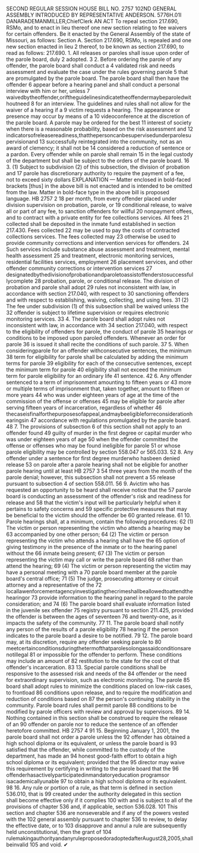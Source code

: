 SECOND REGULAR SESSION
HOUSE BILL NO. 2757
102ND GENERAL ASSEMBLY
INTRODUCED BY REPRESENTATIVE ANDERSON.
5776H.01I DANARADEMANMILLER,ChiefClerk
AN ACT
To repeal section 217.690, RSMo, and to enact in lieu thereof one new section relating to fee
waivers for certain offenders.
Be it enacted by the General Assembly of the state of Missouri, as follows:
Section A. Section 217.690, RSMo, is repealed and one new section enacted in lieu
2 thereof, to be known as section 217.690, to read as follows:
217.690. 1. All releases or paroles shall issue upon order of the parole board, duly
2 adopted.
3 2. Before ordering the parole of any offender, the parole board shall conduct a
4 validated risk and needs assessment and evaluate the case under the rules governing parole
5 that are promulgated by the parole board. The parole board shall then have the offender
6 appear before a hearing panel and shall conduct a personal interview with him or her, unless
7 waivedbytheoffender,oriftheguidelinesindicatetheoffendermaybeparoledwithoutneed
8 for an interview. The guidelines and rules shall not allow for the waiver of a hearing if a
9 victim requests a hearing. The appearance or presence may occur by means of a
10 videoconference at the discretion of the parole board. A parole may be ordered for the best
11 interest of society when there is a reasonable probability, based on the risk assessment and
12 indicatorsofreleasereadiness,thatthepersoncanbesupervisedunderparolesupervisionand
13 successfully reintegrated into the community, not as an award of clemency; it shall not be
14 considered a reduction of sentence or a pardon. Every offender while on parole shall remain
15 in the legal custody of the department but shall be subject to the orders of the parole board.
16 3. (1) Subject to subdivision (2) of this subsection, the division of probation and
17 parole has discretionary authority to require the payment of a fee, not to exceed sixty dollars
EXPLANATION — Matter enclosed in bold-faced brackets [thus] in the above bill is not enacted and is
intended to be omitted from the law. Matter in bold-face type in the above bill is proposed language.
HB 2757 2
18 per month, from every offender placed under division supervision on probation, parole, or
19 conditional release, to waive all or part of any fee, to sanction offenders for willful
20 nonpayment offees, and to contract with a private entity for fee collections services. All fees
21 collected shall be deposited in the inmate fund established in section 217.430. Fees collected
22 may be used to pay the costs of contracted collections services. The fees collected may
23 otherwise be used to provide community corrections and intervention services for offenders.
24 Such services include substance abuse assessment and treatment, mental health assessment
25 and treatment, electronic monitoring services, residential facilities services, employment
26 placement services, and other offender community corrections or intervention services
27 designatedbythedivisionofprobationandparoletoassistoffenderstosuccessfullycomplete
28 probation, parole, or conditional release. The division of probation and parole shall adopt
29 rules not inconsistent with law, in accordance with section 217.040, with respect to
30 sanctioning offenders and with respect to establishing, waiving, collecting, and using fees.
31 (2) The fee under subdivision (1) of this subsection shall be waived unless the
32 offender is subject to lifetime supervision or requires electronic monitoring services.
33 4. The parole board shall adopt rules not inconsistent with law, in accordance with
34 section 217.040, with respect to the eligibility of offenders for parole, the conduct of parole
35 hearings or conditions to be imposed upon paroled offenders. Whenever an order for parole
36 is issued it shall recite the conditions of such parole.
37 5. When consideringparole for an offender withconsecutive sentences, the minimum
38 term for eligibility for parole shall be calculated by adding the minimum terms for parole
39 eligibility for each of the consecutive sentences, except the minimum term for parole
40 eligibility shall not exceed the minimum term for parole eligibility for an ordinary life
41 sentence.
42 6. Any offender sentenced to a term of imprisonment amounting to fifteen years or
43 more or multiple terms of imprisonment that, taken together, amount to fifteen or more years
44 who was under eighteen years of age at the time of the commission of the offense or offenses
45 may be eligible for parole after serving fifteen years of incarceration, regardless of whether
46 thecaseisfinalforthepurposesofappeal,andmaybeeligibleforreconsiderationhearingsin
47 accordance with regulations promulgated by the parole board.
48 7. The provisions of subsection 6 of this section shall not apply to an offender found
49 guilty of murder in the first degree or capital murder who was under eighteen years of age
50 when the offender committed the offense or offenses who may be found ineligible for parole
51 or whose parole eligibility may be controlled by section 558.047 or 565.033.
52 8. Any offender under a sentence for first degree murderwho hasbeen denied release
53 on parole after a parole hearing shall not be eligible for another parole hearing until at least
HB 2757 3
54 three years from the month of the parole denial; however, this subsection shall not prevent a
55 release pursuant to subsection 4 of section 558.011.
56 9. Avictim who has requested an opportunity to be heard shall receive notice that the
57 parole board is conducting an assessment of the offender's risk and readiness for release and
58 that the victim's input will be particularly helpful when it pertains to safety concerns and
59 specific protective measures that may be beneficial to the victim should the offender be
60 granted release.
61 10. Parole hearings shall, at a minimum, contain the following procedures:
62 (1) The victim or person representing the victim who attends a hearing may be
63 accompanied by one other person;
64 (2) The victim or person representing the victim who attends a hearing shall have the
65 option of giving testimony in the presence of the inmate or to the hearing panel without the
66 inmate being present;
67 (3) The victim or person representing the victim may call or write the parole board
68 rather than attend the hearing;
69 (4) The victim or person representing the victim may have a personal meeting with a
70 parole board member at the parole board's central office;
71 (5) The judge, prosecuting attorney or circuit attorney and a representative of the
72 locallawenforcementagencyinvestigatingthecrimeshallbeallowedtoattendthehearingor
73 provide information to the hearing panel in regard to the parole consideration; and
74 (6) The parole board shall evaluate information listed in the juvenile sex offender
75 registry pursuant to section 211.425, provided the offender is between the ages of seventeen
76 and twenty-one, as it impacts the safety of the community.
77 11. The parole board shall notify any person of the results of a parole eligibility
78 hearing if the person indicates to the parole board a desire to be notified.
79 12. The parole board may, at its discretion, require any offender seeking parole to
80 meetcertainconditionsduringthetermofthatparolesolongassaidconditionsarenotillegal
81 or impossible for the offender to perform. These conditions may include an amount of
82 restitution to the state for the cost of that offender's incarceration.
83 13. Special parole conditions shall be responsive to the assessed risk and needs of the
84 offender or the need for extraordinary supervision, such as electronic monitoring. The parole
85 board shall adopt rules to minimize the conditions placed on low-risk cases, to frontload
86 conditions upon release, and to require the modification and reduction of conditions based on
87 the person's continuing stability in the community. Parole board rules shall permit parole
88 conditions to be modified by parole officers with review and approval by supervisors.
89 14. Nothing contained in this section shall be construed to require the release of an
90 offender on parole nor to reduce the sentence of an offender heretofore committed.
HB 2757 4
91 15. Beginning January 1, 2001, the parole board shall not order a parole unless the
92 offender has obtained a high school diploma or its equivalent, or unless the parole board is
93 satisfied that the offender, while committed to the custody of the department, has made an
94 honest good-faith effort to obtain a high school diploma or its equivalent; provided that the
95 director may waive this requirement by certifying in writing to the parole board that the
96 offenderhasactivelyparticipatedinmandatoryeducation programsor isacademicallyunable
97 to obtain a high school diploma or its equivalent.
98 16. Any rule or portion of a rule, as that term is defined in section 536.010, that is
99 created under the authority delegated in this section shall become effective only if it complies
100 with and is subject to all of the provisions of chapter 536 and, if applicable, section 536.028.
101 This section and chapter 536 are nonseverable and if any of the powers vested with the
102 general assembly pursuant to chapter 536 to review, to delay the effective date, or to
103 disapprove and annul a rule are subsequently held unconstitutional, then the grant of
104 rulemakingauthorityandanyruleproposedoradoptedafterAugust28,2005,shallbeinvalid
105 and void.
✔
